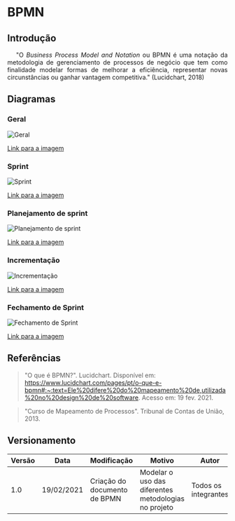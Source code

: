 # BPMN

## Introdução

<p style="text-indent: 20px; text-align: justify">
"O <i>Business Process Model and Notation</i> ou BPMN é uma notação da metodologia de gerenciamento de processos de negócio que tem como finalidade modelar formas de melhorar a eficiência, representar novas circunstâncias ou ganhar vantagem competitiva." (Lucidchart, 2018)
</p>

## Diagramas

### Geral

![Geral](assets/bpmn/geral.png)

<a href="https://drive.google.com/file/d/1PHDlCUa7PCWjMdmeXPkYjLpSXYKqXnrc/view?usp=sharing" target="_blank" rel="noopener">Link para a imagem</a>

### Sprint

![Sprint](/assets/bpmn/sprint.png)

<a href="https://drive.google.com/file/d/1YrvUe60em0bA3XrWl9RVtlHGOcVapE3v/view?usp=sharing" target="_blank" rel="noopener">Link para a imagem</a>

### Planejamento de sprint

![Planejamento de sprint](/assets/bpmn/planejamento_sprint.png)

<a href="https://drive.google.com/file/d/1Lx1G7TReZOPH2Ro5l4c5JWYyoDQvjM0K/view?usp=sharing" target="_blank" rel="noopener">Link para a imagem</a>

### Incrementação

![Incrementação](/assets/bpmn/incrementacao.png)

<a href="https://drive.google.com/file/d/1RiqIu4-ijHWmuFCZXY9i0J7kVlt50WVO/view?usp=sharing" target="_blank" rel="noopener">Link para a imagem</a>

### Fechamento de Sprint

![Fechamento de Sprint](/assets/bpmn/fechamento_sprint.png)

<a href="https://drive.google.com/file/d/1AYYrlZN7u9WDY_TU93aacC47cjA9bdrW/view?usp=sharing" target="_blank" rel="noopener">Link para a imagem</a>

## Referências

>"O que é BPMN?". Lucidchart. Disponível em: https://www.lucidchart.com/pages/pt/o-que-e-bpmn#:~:text=Ele%20difere%20do%20mapeamento%20de,utilizada%20no%20design%20de%20software. Acesso em: 19 fev. 2021.

>"Curso de Mapeamento de Processos". Tribunal de Contas de União, 2013.

## Versionamento

| Versão | Data       | Modificação               | Motivo | Autor         |
| ------ | ---------- | ------------------------- | ------ | ------------- |
|  1.0   | 19/02/2021 | Criação do documento de BPMN | Modelar o uso das diferentes metodologias no projeto | Todos os integrantes |
